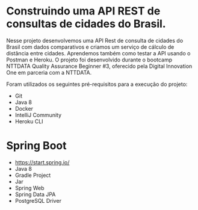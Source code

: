 # Construindo uma API REST de consultas de cidades do Brasil.
Nesse projeto desenvolvemos uma API Rest de consulta de cidades do Brasil com dados comparativos e criamos um serviço de cálculo de distância entre cidades. 
Aprendemos também como testar a API usando o Postman e Heroku.
O projeto foi desenvolvido durante o bootcamp NTTDATA Quality Assurance Beginner #3, oferecido pela Digital Innovation One em parceria com a NTTDATA.

Foram utilizados os seguintes pré-requisitos para a execução do projeto:

* Git
* Java 8
* Docker
* IntelliJ Community
* Heroku CLI


# Spring Boot
* https://start.spring.io/ 
* Java 8
* Gradle Project
* Jar
* Spring Web
* Spring Data JPA
* PostgreSQL Driver


